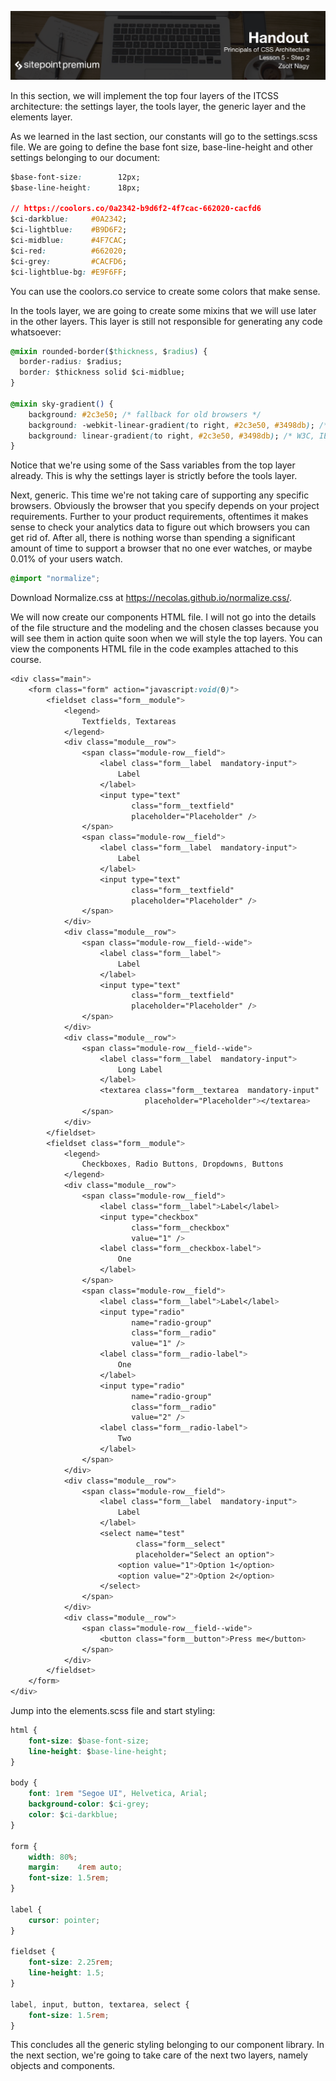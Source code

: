 ![](CSS_Architecture_handouts/headings/5.2.png)

In this section, we will implement the top four layers of the ITCSS architecture: the settings layer, the tools layer, the generic layer and the elements layer.

As we learned in the last section, our constants will go to the settings.scss file. We are going to define the base font size, base-line-height and other settings belonging to our document:

```css
$base-font-size:        12px;
$base-line-height:      18px;

// https://coolors.co/0a2342-b9d6f2-4f7cac-662020-cacfd6
$ci-darkblue:     #0A2342;
$ci-lightblue:    #B9D6F2;
$ci-midblue:      #4F7CAC;
$ci-red:          #662020;
$ci-grey:         #CACFD6;
$ci-lightblue-bg: #E9F6FF;
```

You can use the coolors.co service to create some colors that make sense.

In the tools layer, we are going to create some mixins that we will use later in the other layers. This layer is still not responsible for generating any code whatsoever:

```css
@mixin rounded-border($thickness, $radius) {
  border-radius: $radius;
  border: $thickness solid $ci-midblue;
}

@mixin sky-gradient() {
    background: #2c3e50; /* fallback for old browsers */
    background: -webkit-linear-gradient(to right, #2c3e50, #3498db); /* Chrome 10-25, Safari 5.1-6 */
    background: linear-gradient(to right, #2c3e50, #3498db); /* W3C, IE 10+/ Edge, Firefox 16+, Chrome 26+, Opera 12+, Safari 7+ */
}
```

Notice that we're using some of the Sass variables from the top layer already. This is why the settings layer is strictly before the tools layer.

Next, generic. This time we're not taking care of supporting any specific browsers. Obviously the browser that you specify depends on your project requirements. Further to your product requirements, oftentimes it makes sense to check your analytics data to figure out which browsers you can get rid of. After all, there is nothing worse than spending a significant amount of time to support a browser that no one ever watches, or maybe 0.01% of your users watch.

```css
@import "normalize";
```

Download Normalize.css at https://necolas.github.io/normalize.css/.

We will now create our components HTML file. I will not go into the details of the file structure and the modeling and the chosen classes because you will see them in action quite soon when we will style the top layers. You can view the components HTML file in the code examples attached to this course. 

```css
<div class="main">
	<form class="form" action="javascript:void(0)">
		<fieldset class="form__module">
			<legend>
				Textfields, Textareas
			</legend>
			<div class="module__row">
				<span class="module-row__field">
					<label class="form__label  mandatory-input">
						Label
					</label>
					<input type="text"
						   class="form__textfield"
						   placeholder="Placeholder" />
				</span>
				<span class="module-row__field">
					<label class="form__label  mandatory-input">
						Label
					</label>                               
					<input type="text"
						   class="form__textfield" 
						   placeholder="Placeholder" />
				</span>                               
			</div>
			<div class="module__row">
				<span class="module-row__field--wide">
					<label class="form__label">
						Label
					</label>  
					<input type="text"
						   class="form__textfield"
						   placeholder="Placeholder" />
				</span>
			</div>  
			<div class="module__row">
				<span class="module-row__field--wide">
					<label class="form__label  mandatory-input">
						Long Label
					</label>  
					<textarea class="form__textarea  mandatory-input"
							  placeholder="Placeholder"></textarea>
				</span>
			</div>                  
		</fieldset>
		<fieldset class="form__module">
			<legend>
				Checkboxes, Radio Buttons, Dropdowns, Buttons
			</legend>
			<div class="module__row">
				<span class="module-row__field">
					<label class="form__label">Label</label>
					<input type="checkbox"
						   class="form__checkbox"
						   value="1" />
					<label class="form__checkbox-label">
						One
					</label>
				</span>
				<span class="module-row__field">
					<label class="form__label">Label</label>
					<input type="radio"
						   name="radio-group"
						   class="form__radio"
						   value="1" />
					<label class="form__radio-label">
						One
					</label>  
					<input type="radio"
						   name="radio-group"
						   class="form__radio"
						   value="2" />
					<label class="form__radio-label">
						Two
					</label>                        
				</span>
			</div>
			<div class="module__row">                
				<span class="module-row__field">
					<label class="form__label  mandatory-input">
						Label
					</label>                              
					<select name="test" 
							class="form__select"
							placeholder="Select an option">
						<option value="1">Option 1</option>
						<option value="2">Option 2</option>
					</select>
				</span>
			</div>
			<div class="module__row">
				<span class="module-row__field--wide">
					<button class="form__button">Press me</button>
				</span>
			</div>
		</fieldset>
	</form>
</div>
```

Jump into the elements.scss file and start styling:

```css
html {
    font-size: $base-font-size;
    line-height: $base-line-height;
}

body {
    font: 1rem "Segoe UI", Helvetica, Arial;
    background-color: $ci-grey;
    color: $ci-darkblue;
}

form {
    width: 80%;
    margin:    4rem auto;
    font-size: 1.5rem;
}

label {
    cursor: pointer;
}

fieldset {   
    font-size: 2.25rem;
    line-height: 1.5;       
}

label, input, button, textarea, select {
    font-size: 1.5rem;
}
```

This concludes all the generic styling belonging to our component library. In the next section, we're going to take care of the next two layers, namely objects and components.